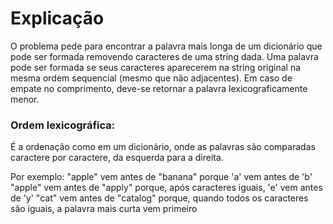 <h1>Explicação</h1>
O problema pede para encontrar a palavra mais longa de um dicionário que pode ser formada removendo caracteres de uma string dada. Uma palavra pode ser formada se seus caracteres aparecerem na string original na mesma ordem sequencial (mesmo que não adjacentes). Em caso de empate no comprimento, deve-se retornar a palavra lexicograficamente menor.

<h3>Ordem lexicográfica:</h3> 
<p>É a ordenação como em um dicionário, onde as palavras são comparadas caractere por caractere, da 
esquerda para a direita.</p> 

Por exemplo:
"apple" vem antes de "banana" porque 'a' vem antes de 'b'
"apple" vem antes de "apply" porque, após caracteres iguais, 'e' vem antes de 'y'
"cat" vem antes de "catalog" porque, quando todos os caracteres são iguais, a palavra mais curta 
vem primeiro